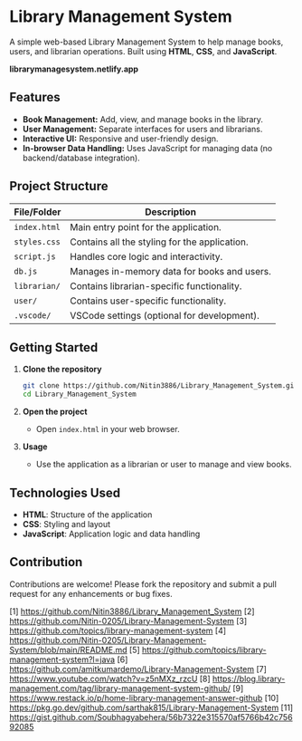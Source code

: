 

# Library Management System

A simple web-based Library Management System to help manage books, users, and librarian operations. Built using **HTML**, **CSS**, and **JavaScript**.

**librarymanagesystem.netlify.app**
## Features

- **Book Management:** Add, view, and manage books in the library.
- **User Management:** Separate interfaces for users and librarians.
- **Interactive UI:** Responsive and user-friendly design.
- **In-browser Data Handling:** Uses JavaScript for managing data (no backend/database integration).

## Project Structure

| File/Folder   | Description                                      |
|---------------|--------------------------------------------------|
| `index.html`  | Main entry point for the application.             |
| `styles.css`  | Contains all the styling for the application.     |
| `script.js`   | Handles core logic and interactivity.             |
| `db.js`       | Manages in-memory data for books and users.       |
| `librarian/`  | Contains librarian-specific functionality.        |
| `user/`       | Contains user-specific functionality.             |
| `.vscode/`    | VSCode settings (optional for development).       |

## Getting Started

1. **Clone the repository**
   ```bash
   git clone https://github.com/Nitin3886/Library_Management_System.git
   cd Library_Management_System
   ```

2. **Open the project**
   - Open `index.html` in your web browser.

3. **Usage**
   - Use the application as a librarian or user to manage and view books.

## Technologies Used

- **HTML**: Structure of the application
- **CSS**: Styling and layout
- **JavaScript**: Application logic and data handling

## Contribution

Contributions are welcome! Please fork the repository and submit a pull request for any enhancements or bug fixes.


[1] https://github.com/Nitin3886/Library_Management_System
[2] https://github.com/Nitin-0205/Library-Management-System
[3] https://github.com/topics/library-management-system
[4] https://github.com/Nitin-0205/Library-Management-System/blob/main/README.md
[5] https://github.com/topics/library-management-system?l=java
[6] https://github.com/amitkumardemo/Library-Management-System
[7] https://www.youtube.com/watch?v=z5nMXz_rzcU
[8] https://blog.library-management.com/tag/library-management-system-github/
[9] https://www.restack.io/p/home-library-management-answer-github
[10] https://pkg.go.dev/github.com/sarthak815/Library-Management-System
[11] https://gist.github.com/Soubhagyabehera/56b7322e315570af5766b42c75692085
